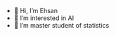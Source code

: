 - 👋 Hi, I’m Ehsan
- 👀 I’m interested in AI
- 🌱 I’m master student of statistics 

<!---
19seh99/19seh99 is a ✨ special ✨ repository because its `README.md` (this file) appears on your GitHub profile.
You can click the Preview link to take a look at your changes.
--->
